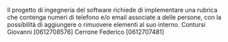 Il progetto di ingegneria del software richiede di implementare una rubrica che 
contenga numeri di telefono e/o email associate a delle persone,
con la possibilità di aggiungere o rimuovere elementi al suo interno.
Contursi Giovanni [0612708576]
Cerrone Federico [0612707481]
